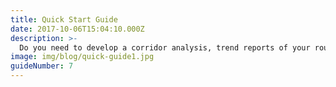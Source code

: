 ```yaml
---
title: Quick Start Guide
date: 2017-10-06T15:04:10.000Z
description: >-
  Do you need to develop a corridor analysis, trend reports of your route or corridor, or simply want to find the best or worst time to travel. You can find those information as easy as 1, 2, 3 steps in NPMRDS. The first step is to create a route in Route creation tool. Second, you can apply it to pre-designed template based on each analysis theme. Lastly, you can modify the template to fit more into your study needs.
image: img/blog/quick-guide1.jpg  
guideNumber: 7
---
```


